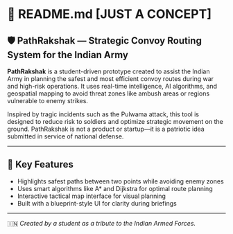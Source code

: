 # 📘 README.md [JUST A CONCEPT]

## 🛡️ PathRakshak — Strategic Convoy Routing System for the Indian Army

**PathRakshak** is a student-driven prototype created to assist the Indian Army in planning the safest and most efficient convoy routes during war and high-risk operations. It uses real-time intelligence, AI algorithms, and geospatial mapping to avoid threat zones like ambush areas or regions vulnerable to enemy strikes.

Inspired by tragic incidents such as the Pulwama attack, this tool is designed to reduce risk to soldiers and optimize strategic movement on the ground. PathRakshak is not a product or startup—it is a patriotic idea submitted in service of national defense.

---

## 🎯 Key Features

* Highlights safest paths between two points while avoiding enemy zones
* Uses smart algorithms like A\* and Dijkstra for optimal route planning
* Interactive tactical map interface for visual planning
* Built with a blueprint-style UI for clarity during briefings

---

🇮🇳 *Created by a student as a tribute to the Indian Armed Forces.*

